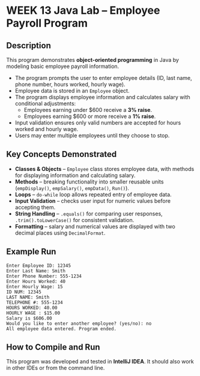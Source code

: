 # WEEK 13 Java Lab – Employee Payroll Program

## Description
This program demonstrates **object-oriented programming** in Java by modeling basic employee payroll information.  

- The program prompts the user to enter employee details (ID, last name, phone number, hours worked, hourly wage).  
- Employee data is stored in an `Employee` object.  
- The program displays employee information and calculates salary with conditional adjustments:
  - Employees earning under $600 receive a **3% raise**.  
  - Employees earning $600 or more receive a **1% raise**.  
- Input validation ensures only valid numbers are accepted for hours worked and hourly wage.  
- Users may enter multiple employees until they choose to stop.  

## Key Concepts Demonstrated
- **Classes & Objects** – `Employee` class stores employee data, with methods for displaying information and calculating salary.  
- **Methods** – breaking functionality into smaller reusable units (`empDisplay()`, `empSalary()`, `empData()`, `Run()`).  
- **Loops** – `do-while` loop allows repeated entry of employee data.  
- **Input Validation** – checks user input for numeric values before accepting them.  
- **String Handling** – `.equals()` for comparing user responses, `.trim().toLowerCase()` for consistent validation.  
- **Formatting** – salary and numerical values are displayed with two decimal places using `DecimalFormat`.

  
## Example Run
```text
Enter Employee ID: 12345
Enter Last Name: Smith
Enter Phone Number: 555-1234
Enter Hours Worked: 40
Enter Hourly Wage: 15
ID NUM: 12345
LAST NAME: Smith
TELEPHONE #: 555-1234
HOURS WORKED: 40.00
HOURLY WAGE : $15.00
Salary is $606.00
Would you like to enter another employee? (yes/no): no
All employee data entered. Program ended.
```

## How to Compile and Run
This program was developed and tested in **IntelliJ IDEA**. It should also work in other IDEs or from the command line.
